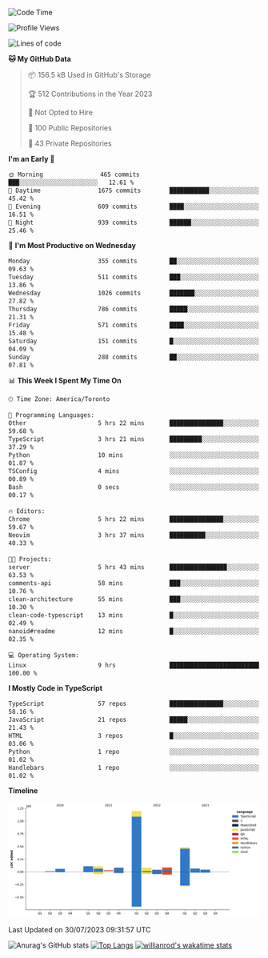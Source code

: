 <!--START_SECTION:waka-->
![Code Time](http://img.shields.io/badge/Code%20Time-434%20hrs%2047%20mins-blue)

![Profile Views](http://img.shields.io/badge/Profile%20Views-0-blue)

![Lines of code](https://img.shields.io/badge/From%20Hello%20World%20I%27ve%20Written-2.4%20million%20lines%20of%20code-blue)

**🐱 My GitHub Data** 

> 📦 156.5 kB Used in GitHub's Storage 
 > 
> 🏆 512 Contributions in the Year 2023
 > 
> 🚫 Not Opted to Hire
 > 
> 📜 100 Public Repositories 
 > 
> 🔑 43 Private Repositories 
 > 
**I'm an Early 🐤** 

```text
🌞 Morning                465 commits         ███░░░░░░░░░░░░░░░░░░░░░░   12.61 % 
🌆 Daytime                1675 commits        ███████████░░░░░░░░░░░░░░   45.42 % 
🌃 Evening                609 commits         ████░░░░░░░░░░░░░░░░░░░░░   16.51 % 
🌙 Night                  939 commits         ██████░░░░░░░░░░░░░░░░░░░   25.46 % 
```
📅 **I'm Most Productive on Wednesday** 

```text
Monday                   355 commits         ██░░░░░░░░░░░░░░░░░░░░░░░   09.63 % 
Tuesday                  511 commits         ███░░░░░░░░░░░░░░░░░░░░░░   13.86 % 
Wednesday                1026 commits        ███████░░░░░░░░░░░░░░░░░░   27.82 % 
Thursday                 786 commits         █████░░░░░░░░░░░░░░░░░░░░   21.31 % 
Friday                   571 commits         ████░░░░░░░░░░░░░░░░░░░░░   15.48 % 
Saturday                 151 commits         █░░░░░░░░░░░░░░░░░░░░░░░░   04.09 % 
Sunday                   288 commits         ██░░░░░░░░░░░░░░░░░░░░░░░   07.81 % 
```


📊 **This Week I Spent My Time On** 

```text
🕑︎ Time Zone: America/Toronto

💬 Programming Languages: 
Other                    5 hrs 22 mins       ███████████████░░░░░░░░░░   59.68 % 
TypeScript               3 hrs 21 mins       █████████░░░░░░░░░░░░░░░░   37.29 % 
Python                   10 mins             ░░░░░░░░░░░░░░░░░░░░░░░░░   01.87 % 
TSConfig                 4 mins              ░░░░░░░░░░░░░░░░░░░░░░░░░   00.89 % 
Bash                     0 secs              ░░░░░░░░░░░░░░░░░░░░░░░░░   00.17 % 

🔥 Editors: 
Chrome                   5 hrs 22 mins       ███████████████░░░░░░░░░░   59.67 % 
Neovim                   3 hrs 37 mins       ██████████░░░░░░░░░░░░░░░   40.33 % 

🐱‍💻 Projects: 
server                   5 hrs 43 mins       ████████████████░░░░░░░░░   63.53 % 
comments-api             58 mins             ███░░░░░░░░░░░░░░░░░░░░░░   10.76 % 
clean-architecture       55 mins             ███░░░░░░░░░░░░░░░░░░░░░░   10.30 % 
clean-code-typescript    13 mins             █░░░░░░░░░░░░░░░░░░░░░░░░   02.49 % 
nanoid#readme            12 mins             █░░░░░░░░░░░░░░░░░░░░░░░░   02.35 % 

💻 Operating System: 
Linux                    9 hrs               █████████████████████████   100.00 % 
```

**I Mostly Code in TypeScript** 

```text
TypeScript               57 repos            ███████████████░░░░░░░░░░   58.16 % 
JavaScript               21 repos            █████░░░░░░░░░░░░░░░░░░░░   21.43 % 
HTML                     3 repos             █░░░░░░░░░░░░░░░░░░░░░░░░   03.06 % 
Python                   1 repo              ░░░░░░░░░░░░░░░░░░░░░░░░░   01.02 % 
Handlebars               1 repo              ░░░░░░░░░░░░░░░░░░░░░░░░░   01.02 % 
```



**Timeline**

![Lines of Code chart](https://raw.githubusercontent.com/wise-introvert/wise-introvert/master/assets/bar_graph.png)


 Last Updated on 30/07/2023 09:31:57 UTC
<!--END_SECTION:waka-->

![Anurag's GitHub stats](https://github-readme-stats.vercel.app/api?username=wise-introvert&count_private=true&show_icons=true)
[![Top Langs](https://github-readme-stats.vercel.app/api/top-langs/?username=wise-introvert&langs_count=10)](https://github.com/anuraghazra/github-readme-stats)
[![willianrod's wakatime stats](https://github-readme-stats.vercel.app/api/wakatime?username=wiseintrovert)](https://github.com/anuraghazra/github-readme-stats)
